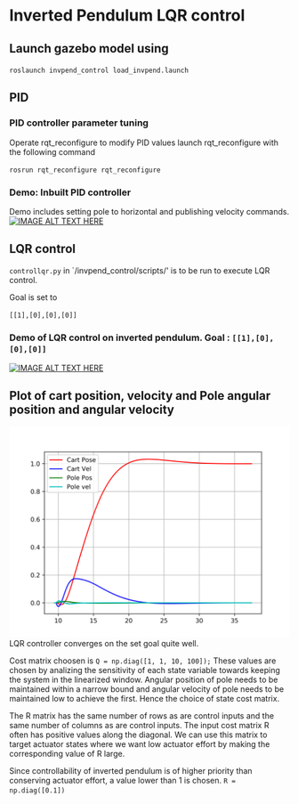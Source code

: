# Inverted Pendulum LQR control

## Launch gazebo model using 
`roslaunch invpend_control load_invpend.launch`

## PID
### PID controller parameter tuning 
Operate rqt_reconfigure to modify PID values
launch rqt_reconfigure with the following command

`rosrun rqt_reconfigure rqt_reconfigure`

### Demo: Inbuilt PID controller
Demo includes setting pole to horizontal and publishing velocity commands.
[![IMAGE ALT TEXT HERE](https://img.youtube.com/vi/Mm0ADOcttg8/0.jpg)](https://youtu.be/Mm0ADOcttg8)

## LQR control
`controllqr.py` in `/invpend_control/scripts/' is to be run to execute LQR control.

Goal is set to

`[[1],[0],[0],[0]]`

### Demo of LQR control on inverted pendulum. Goal : `[[1],[0],[0],[0]]`
[![IMAGE ALT TEXT HERE](https://img.youtube.com/vi/5TH1VlKVSfs/0.jpg)](https://youtu.be/5TH1VlKVSfs)


## Plot of cart position, velocity and Pole angular position and angular velocity
![alt txt](invpend_control/scripts/plot1.png "Plot 1")
LQR controller converges on the set goal quite well. 

Cost matrix choosen is 
`Q = np.diag([1, 1, 10, 100]);`
These values are chosen by analizing the sensitivity of each state variable towards keeping the system in the linearized window.
Angular position of pole needs to be maintained within a narrow bound and angular velocity of pole needs to be maintained low to achieve the first.
Hence the choice of state cost matrix. 

The R matrix has the same number of rows as are control inputs and the same number of columns as are control inputs.
The input cost matrix R often has positive values along the diagonal. We can use this matrix to target actuator states where we want low actuator effort by making the corresponding value of R large.

Since controllability of inverted pendulum is of higher priority than conserving actuator effort, a value lower than 1 is chosen.
`R = np.diag([0.1])`
